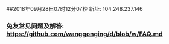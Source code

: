 ##2018年09月28日07时12分07秒 新址: 104.248.237.146
### 兔友常见问题及解答: https://github.com/wanggonging/d/blob/w/FAQ.md
